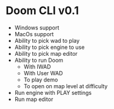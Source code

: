 # Doom CLI v0.1

- Windows support
- MacOs support
- Ability to pick wad to play
- Ability to pick engine to use
- Ability to pick map editor
- Ability to run Doom
    - With IWAD
    - With User WAD
    - To play demo
    - To open on map level at difficulty
- Run engine with PLAY settings
- Run map editor